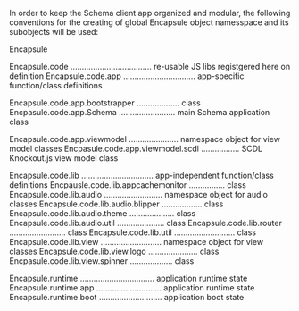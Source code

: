 
In order to keep the Schema client app organized and modular, the following
conventions for the creating of global Encapsule object namesspace and its
subobjects will be used:


Encapsule

Encapsule.code .................................... re-usable JS libs registgered here on definition
Encapsule.code.app ................................ app-specific function/class definitions

Encapsule.code.app.bootstrapper ................... class
Encpasule.code.app.Schema ......................... main Schema application class

Encapsule.code.app.viewmodel ...................... namespace object for view model classes
Encpasule.code.app.viewmodel.scdl ................. SCDL Knockout.js view model class


Encapsule.code.lib ................................ app-independent function/class definitions
Encpausle.code.lib.appcachemonitor ................ class
Encapsule.code.lib.audio .......................... namespace object for audio classes
Encapsule.code.lib.audio.blipper .................. class
Encapsule.code.lib.audio.theme .................... class
Encapsule.code.lib.audio.util ..................... class
Encapsule.code.lib.router ......................... class
Encapsule.code.lib.util ........................... class
Encapsule.code.lib.view ........................... namespace object for view classes
Encapsule.code.lib.view.logo ...................... class
Encpasule.code.lib.view.spinner ................... class

Encapsule.runtime ................................. application runtime state
Encapsule.runtime.app ............................. application runtime state 
Encapsule.runtime.boot ............................ application boot state





